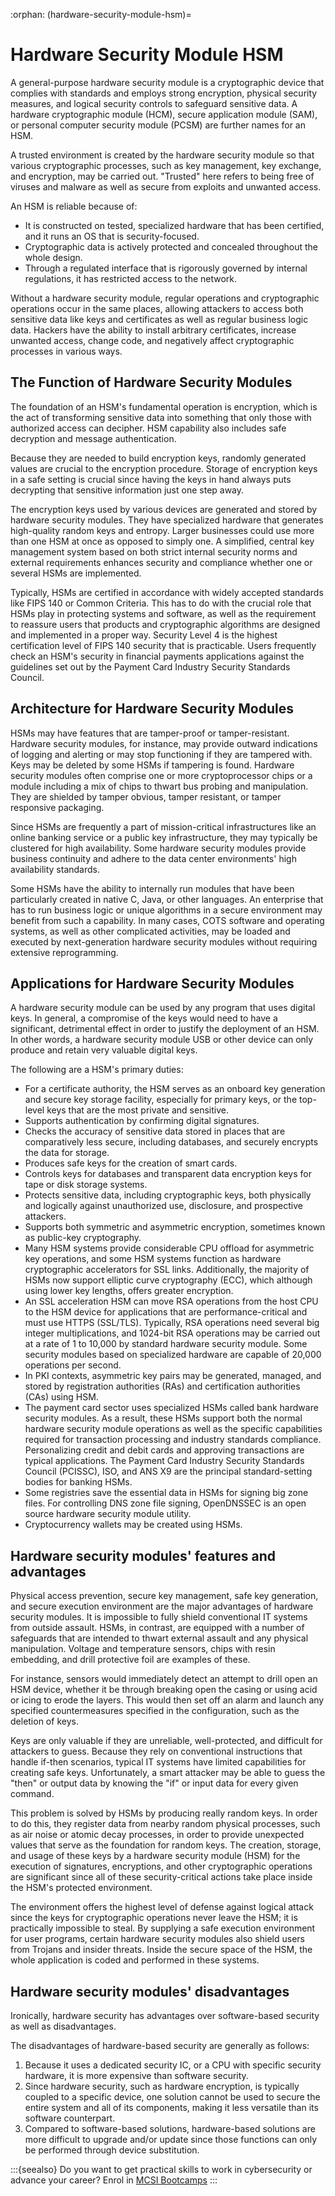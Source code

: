 :orphan:
(hardware-security-module-hsm)=
# Hardware Security Module HSM
 
A general-purpose hardware security module is a cryptographic device that complies with standards and employs strong encryption, physical security measures, and logical security controls to safeguard sensitive data. A hardware cryptographic module (HCM), secure application module (SAM), or personal computer security module (PCSM) are further names for an HSM.

A trusted environment is created by the hardware security module so that various cryptographic processes, such as key management, key exchange, and encryption, may be carried out. "Trusted" here refers to being free of viruses and malware as well as secure from exploits and unwanted access.

An HSM is reliable because of:
- It is constructed on tested, specialized hardware that has been certified, and it runs an OS that is security-focused.
- Cryptographic data is actively protected and concealed throughout the whole design.
- Through a regulated interface that is rigorously governed by internal regulations, it has restricted access to the network.

Without a hardware security module, regular operations and cryptographic operations occur in the same places, allowing attackers to access both sensitive data like keys and certificates as well as regular business logic data. Hackers have the ability to install arbitrary certificates, increase unwanted access, change code, and negatively affect cryptographic processes in various ways.

## The Function of Hardware Security Modules

The foundation of an HSM's fundamental operation is encryption, which is the act of transforming sensitive data into something that only those with authorized access can decipher. HSM capability also includes safe decryption and message authentication.

Because they are needed to build encryption keys, randomly generated values are crucial to the encryption procedure. Storage of encryption keys in a safe setting is crucial since having the keys in hand always puts decrypting that sensitive information just one step away.

The encryption keys used by various devices are generated and stored by hardware security modules. They have specialized hardware that generates high-quality random keys and entropy. Larger businesses could use more than one HSM at once as opposed to simply one. A simplified, central key management system based on both strict internal security norms and external requirements enhances security and compliance whether one or several HSMs are implemented.

Typically, HSMs are certified in accordance with widely accepted standards like FIPS 140 or Common Criteria. This has to do with the crucial role that HSMs play in protecting systems and software, as well as the requirement to reassure users that products and cryptographic algorithms are designed and implemented in a proper way. Security Level 4 is the highest certification level of FIPS 140 security that is practicable. Users frequently check an HSM's security in financial payments applications against the guidelines set out by the Payment Card Industry Security Standards Council.

## Architecture for Hardware Security Modules

HSMs may have features that are tamper-proof or tamper-resistant. Hardware security modules, for instance, may provide outward indications of logging and alerting or may stop functioning if they are tampered with. Keys may be deleted by some HSMs if tampering is found. Hardware security modules often comprise one or more cryptoprocessor chips or a module including a mix of chips to thwart bus probing and manipulation. They are shielded by tamper obvious, tamper resistant, or tamper responsive packaging.

Since HSMs are frequently a part of mission-critical infrastructures like an online banking service or a public key infrastructure, they may typically be clustered for high availability. Some hardware security modules provide business continuity and adhere to the data center environments' high availability standards.

Some HSMs have the ability to internally run modules that have been particularly created in native C, Java, or other languages. An enterprise that has to run business logic or unique algorithms in a secure environment may benefit from such a capability. In many cases, COTS software and operating systems, as well as other complicated activities, may be loaded and executed by next-generation hardware security modules without requiring extensive reprogramming.

## Applications for Hardware Security Modules

A hardware security module can be used by any program that uses digital keys. In general, a compromise of the keys would need to have a significant, detrimental effect in order to justify the deployment of an HSM. In other words, a hardware security module USB or other device can only produce and retain very valuable digital keys.

The following are a HSM's primary duties:
- For a certificate authority, the HSM serves as an onboard key generation and secure key storage facility, especially for primary keys, or the top-level keys that are the most private and sensitive.
- Supports authentication by confirming digital signatures.
- Checks the accuracy of sensitive data stored in places that are comparatively less secure, including databases, and securely encrypts the data for storage.
- Produces safe keys for the creation of smart cards.
- Controls keys for databases and transparent data encryption keys for tape or disk storage systems.
- Protects sensitive data, including cryptographic keys, both physically and logically against unauthorized use, disclosure, and prospective attackers.
- Supports both symmetric and asymmetric encryption, sometimes known as public-key cryptography.
- Many HSM systems provide considerable CPU offload for asymmetric key operations, and some HSM systems function as hardware cryptographic accelerators for SSL links. Additionally, the majority of HSMs now support elliptic curve cryptography (ECC), which although using lower key lengths, offers greater encryption.
- An SSL acceleration HSM can move RSA operations from the host CPU to the HSM device for applications that are performance-critical and must use HTTPS (SSL/TLS). Typically, RSA operations need several big integer multiplications, and 1024-bit RSA operations may be carried out at a rate of 1 to 10,000 by standard hardware security module. Some security modules based on specialized hardware are capable of 20,000 operations per second.
- In PKI contexts, asymmetric key pairs may be generated, managed, and stored by registration authorities (RAs) and certification authorities (CAs) using HSM.
- The payment card sector uses specialized HSMs called bank hardware security modules. As a result, these HSMs support both the normal hardware security module operations as well as the specific capabilities required for transaction processing and industry standards compliance. Personalizing credit and debit cards and approving transactions are typical applications. The Payment Card Industry Security Standards Council (PCISSC), ISO, and ANS X9 are the principal standard-setting bodies for banking HSMs.
- Some registries save the essential data in HSMs for signing big zone files. For controlling DNS zone file signing, OpenDNSSEC is an open source hardware security module utility.
- Cryptocurrency wallets may be created using HSMs.

## Hardware security modules' features and advantages

Physical access prevention, secure key management, safe key generation, and secure execution environment are the major advantages of hardware security modules.
It is impossible to fully shield conventional IT systems from outside assault. HSMs, in contrast, are equipped with a number of safeguards that are intended to thwart external assault and any physical manipulation. Voltage and temperature sensors, chips with resin embedding, and drill protective foil are examples of these.

For instance, sensors would immediately detect an attempt to drill open an HSM device, whether it be through breaking open the casing or using acid or icing to erode the layers. This would then set off an alarm and launch any specified countermeasures specified in the configuration, such as the deletion of keys.

Keys are only valuable if they are unreliable, well-protected, and difficult for attackers to guess. Because they rely on conventional instructions that handle if-then scenarios, typical IT systems have limited capabilities for creating safe keys. Unfortunately, a smart attacker may be able to guess the "then" or output data by knowing the "if" or input data for every given command.

This problem is solved by HSMs by producing really random keys. In order to do this, they register data from nearby random physical processes, such as air noise or atomic decay processes, in order to provide unexpected values that serve as the foundation for random keys.
The creation, storage, and usage of these keys by a hardware security module (HSM) for the execution of signatures, encryptions, and other cryptographic operations are significant since all of these security-critical actions take place inside the HSM's protected environment.

The environment offers the highest level of defense against logical attack since the keys for cryptographic operations never leave the HSM; it is practically impossible to steal. By supplying a safe execution environment for user programs, certain hardware security modules also shield users from Trojans and insider threats. Inside the secure space of the HSM, the whole application is coded and performed in these systems.

## Hardware security modules' disadvantages

Ironically, hardware security has advantages over software-based security as well as disadvantages. 

The disadvantages of hardware-based security are generally as follows:
1.	Because it uses a dedicated security IC, or a CPU with specific security hardware, it is more expensive than software security. 
2.	Since hardware security, such as hardware encryption, is typically coupled to a specific device, one solution cannot be used to secure the entire system and all of its components, making it less versatile than its software counterpart.
3.	Compared to software-based solutions, hardware-based solutions are more difficult to upgrade and/or update since those functions can only be performed through device substitution.

:::{seealso}
Do you want to get practical skills to work in cybersecurity or advance your career? Enrol in [MCSI Bootcamps](https://www.mosse-institute.com/bootcamps.html)
:::